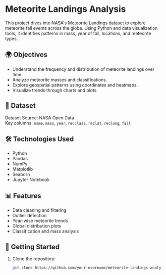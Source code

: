 # Meteorite Landings Analysis

This project dives into NASA's Meteorite Landings dataset to explore meteorite fall events across the globe. Using Python and data visualization tools, it identifies patterns in mass, year of fall, locations, and meteorite types.

## 🌍 Objectives

- Understand the frequency and distribution of meteorite landings over time.
- Analyze meteorite masses and classifications.
- Explore geospatial patterns using coordinates and heatmaps.
- Visualize trends through charts and plots.

## 📁 Dataset

Dataset Source: NASA Open Data  
Key columns: `name`, `mass`, `year`, `recclass`, `reclat`, `reclong`, `fall`

## 🛠 Technologies Used

- Python
- Pandas
- NumPy
- Matplotlib
- Seaborn
- Jupyter Notebook

## 📊 Features

- Data cleaning and filtering
- Outlier detection
- Year-wise meteorite trends
- Global distribution plots
- Classification and mass analysis

## 🚀 Getting Started

1. Clone the repository:
   ```bash
   git clone https://github.com/your-username/meteorite-landings-analysis.git
